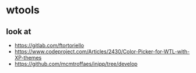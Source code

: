 # wtools

## look at 
- https://gitlab.com/ftortoriello
- https://www.codeproject.com/Articles/2430/Color-Picker-for-WTL-with-XP-themes
- https://github.com/mcmtroffaes/inipp/tree/develop

